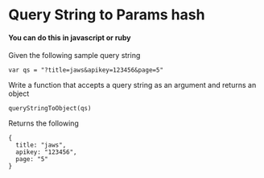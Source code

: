 # Query String to Params hash

#### You can do this in javascript or ruby

Given the following sample query string

```
var qs = "?title=jaws&apikey=123456&page=5"
```

Write a function that accepts a query string as an argument and returns an object

```
queryStringToObject(qs)
```

Returns the following

```
{
  title: "jaws",
  apikey: "123456",
  page: "5"
}
```
